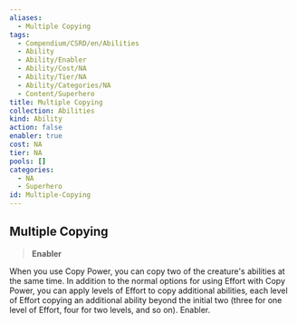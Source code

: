 ```yaml
---
aliases:
  - Multiple Copying
tags:
  - Compendium/CSRD/en/Abilities
  - Ability
  - Ability/Enabler
  - Ability/Cost/NA
  - Ability/Tier/NA
  - Ability/Categories/NA
  - Content/Superhero
title: Multiple Copying
collection: Abilities
kind: Ability
action: false
enabler: true
cost: NA
tier: NA
pools: []
categories:
  - NA
  - Superhero
id: Multiple-Copying
---
```

## Multiple Copying    
>**Enabler**  
    
When you use Copy Power, you can copy two of the creature's abilities at the same time. In addition to the normal options for using Effort with Copy Power, you can apply levels of Effort to copy additional abilities, each level of Effort copying an additional ability beyond the initial two (three for one level of Effort, four for two levels, and so on). Enabler.
